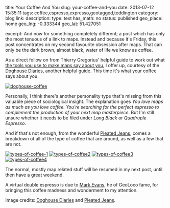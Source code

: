 title: Your Coffee And You
slug: your-coffee-and-you
date: 2013-07-12 15:35:11
tags: coffee,espresso,expresso,geotagged,teddington
category: blog
link: 
description: 
type: text
has_math: no
status: published
geo_place: home
geo_lng: -0.333344
geo_lat: 51.427051

excerpt: And now for something completely different; a post which has only the most tenuous of a link to maps. Instead and because it's Friday, this post concentrates on my second favourite obsession after maps. That can only be the dark brown, almost black, water of life we know as coffee.

As a direct follow on from Thierry Gregorius' helpful guide to work out what [the tools you use to make maps say about you](/2013/03/13/are-you-a-map-maker-a-map-builder-a-map-scripter-or-a-map-creator/ "/2013/03/13/are-you-a-map-maker-a-map-builder-a-map-scripter-or-a-map-creator/"), I offer up, courtesy of the [Doghouse Diaries](https://thedoghousediaries.com/5053 "https://thedoghousediaries.com/5053"), another helpful guide. This time it's what your coffee says about you.

<!-- TEASER_END -->

[![doghouse-coffee](/wp-content/uploads/2013/07/doghouse-coffee.png)](/wp-content/uploads/2013/07/doghouse-coffee.png "/wp-content/uploads/2013/07/doghouse-coffee.png")

Personally, I think there's another personality type that's missing from this valuable piece of sociological insight. The explanation goes *You love maps as much as you love coffee. You're searching for the perfect espresso to complement the production of your next map masterpiece*. But I'm still unsure whether it needs to be filed under *Long Black* or *Quadruple Espresso*.

And if that's not enough, from the wonderful [Pleated Jeans](https://www.pleated-jeans.com/2013/04/15/types-of-coffee-4-pics/ "https://www.pleated-jeans.com/2013/04/15/types-of-coffee-4-pics/"), comes a breakdown of all of the type of coffee that are around, as well as a few that are not.

[![types-of-coffee-1](/wp-content/uploads/2013/07/types-of-coffee-1.png)](/wp-content/uploads/2013/07/types-of-coffee-1.png "/wp-content/uploads/2013/07/types-of-coffee-1.png")
[![types-of-coffee2](/wp-content/uploads/2013/07/types-of-coffee2.png)](/wp-content/uploads/2013/07/types-of-coffee2.png "/wp-content/uploads/2013/07/types-of-coffee2.png")
[![types-of-coffee3](/wp-content/uploads/2013/07/types-of-coffee3.png)](/wp-content/uploads/2013/07/types-of-coffee3.png "/wp-content/uploads/2013/07/types-of-coffee3.png")
[![types-of-coffee4](/wp-content/uploads/2013/07/types-of-coffee4.png)](/wp-content/uploads/2013/07/types-of-coffee4.png "/wp-content/uploads/2013/07/types-of-coffee4.png")

The normal, mostly map related stuff will be resumed in my next post, until then have a great weekend.

A virtual double espresso is due to [Mark Evans](https://twitter.com/markevans101 "https://twitter.com/markevans101"), he of GeoLoco fame, for bringing this coffee madness and wonderment to my attention.



Image credits: [Doghouse Diaries](https://thedoghousediaries.com/5053 "https://thedoghousediaries.com/5053") and [Pleated Jeans](https://www.pleated-jeans.com/2013/04/15/types-of-coffee-4-pics/ "https://www.pleated-jeans.com/2013/04/15/types-of-coffee-4-pics/").


